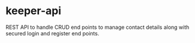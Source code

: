 # keeper-api
REST API to handle CRUD end points to manage contact details along with secured login and register end points.
